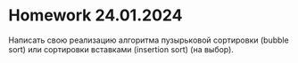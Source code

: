 # Homework 24.01.2024


Написать свою реализацию алгоритма пузырьковой сортировки (bubble sort) или 
сортировки вставками (insertion sort) (на выбор).